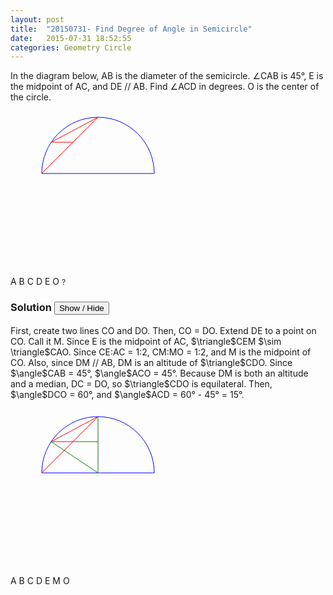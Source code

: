 ```yaml
---
layout: post
title:  "20150731- Find Degree of Angle in Semicircle"
date:   2015-07-31 18:52:55
categories: Geometry Circle
---
```


In the diagram below, AB is the diameter of the semicircle. $\angle$CAB is 45&deg;, E is the midpoint of AC, and DE // AB. Find $\angle$ACD in degrees. O is the center of the circle.

<svg width="250" height="250" style="stroke:blue;stroke-width:1">

  <path d="M50,100 A90,90 0 1,1 230,100" fill="none" />

  <line x1="50" y1="100" x2="230" y2="100" style="stroke:blue;stroke-width:1"/>
  <line x1="50" y1="100" x2="140" y2="10" style="stroke:red;stroke-width:1"/>
  <line x1="65" y1="50" x2="100" y2="50" style="stroke:red;stroke-width:1"/>
  <line x1="65" y1="50" x2="140" y2="10" style="stroke:red;stroke-width:1"/>

  <text x="35" y="110" fill="blue">A</text>
  <text x="240" y="110" fill="blue">B</text>
  <text x="140" y="12" fill="blue">C</text>
  <text x="50" y="50" fill="blue">D</text>
  <text x="120" y="50" fill="blue">E</text>
  <text x="135" y="115" fill="blue">O</text>
  <text x="120" y="28" fill="none" style="stroke:red; font-size: 12px;" >?</text>
</svg>


### Solution <button>Show / Hide</button>

<solution>
First, create two lines CO and DO. Then, CO = DO. Extend DE to a point on CO. Call it M. Since E is the midpoint of AC, $\triangle$CEM $\sim \triangle$CAO. Since CE:AC = 1:2, CM:MO = 1:2, and M is the midpoint of CO. Also, since DM // AB, DM is an altitude of $\triangle$CDO. Since $\angle$CAB = 45&deg;, $\angle$ACO = 45&deg;. Because DM is both an altitude and a median, DC = DO, so $\triangle$CDO is equilateral. Then, $\angle$DCO = 60&deg;, and $\angle$ACD = 60&deg; - 45&deg; = 15&deg;. <br><br>

<svg width="250" height="250" style="stroke:blue;stroke-width:1">

  <path d="M50,100 A90,90 0 1,1 230,100" fill="none" />

  <line x1="50" y1="100" x2="230" y2="100" style="stroke:blue;stroke-width:1"/>
  <line x1="50" y1="100" x2="140" y2="10" style="stroke:red;stroke-width:1"/>
  <line x1="65" y1="50" x2="100" y2="50" style="stroke:red;stroke-width:1"/>
  <line x1="65" y1="50" x2="140" y2="10" style="stroke:red;stroke-width:1"/>
  <line x1="140" y1="100" x2="140" y2="10" style="stroke:green;stroke-width:1"/>
  <line x1="140" y1="100" x2="65" y2="50" style="stroke:green;stroke-width:1"/>
  <line x1="140" y1="50" x2="100" y2="50" style="stroke:green;stroke-width:1"/>

  <text x="35" y="110" fill="blue">A</text>
  <text x="240" y="110" fill="blue">B</text>
  <text x="140" y="12" fill="blue">C</text>
  <text x="50" y="50" fill="blue">D</text>
  <text x="120" y="50" fill="blue">E</text>
  <text x="150" y="50" fill="blue">M</text>
  <text x="135" y="115" fill="blue">O</text>
</svg>

</solution>

